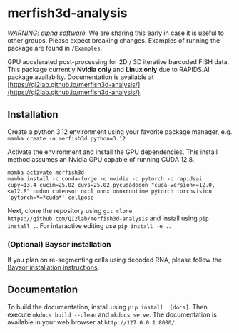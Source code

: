 # merfish3d-analysis

_WARNING: alpha software._ We are sharing this early in case it is useful to other groups. Please expect breaking changes. Examples of running the package are found in `/Examples`.

GPU accelerated post-processing for 2D / 3D iterative barcoded FISH data. This package currently **Nvidia only** and **Linux only** due to RAPIDS.AI package availabilty. Documentation is available at [https://qi2lab.github.io/merfish3d-analysis/](https://qi2lab.github.io/merfish3d-analysis/).

## Installation

Create a python 3.12 environment using your favorite package manager, e.g.
```mamba create -n merfish3d python=3.12```

Activate the environment and install the GPU dependencies. This install method assumes an Nvidia GPU capable of running CUDA 12.8.

```
mamba activate merfish3d
mamba install -c conda-forge -c nvidia -c pytorch -c rapidsai cupy=13.4 cucim=25.02 cuvs=25.02 pycudadecon "cuda-version>=12.0,<=12.8" cudnn cutensor nccl onnx onnxruntime pytorch torchvision 'pytorch=*=*cuda*' cellpose
```

Next, clone the repository using ```git clone https://github.com/QI2lab/merfish3d-analysis``` and install using `pip install .`. For interactive editing use `pip install -e .`.

### (Optional) Baysor installation
If you plan on re-segmenting cells using decoded RNA, please follow the [Baysor installation instructions](https://github.com/kharchenkolab/Baysor?tab=readme-ov-file#installation).

## Documentation

To build the documentation, install using `pip install .[docs]`. Then execute `mkdocs build --clean` and `mkdocs serve`. The documentation is available in your web browser at `http://127.0.0.1:8000/`.
